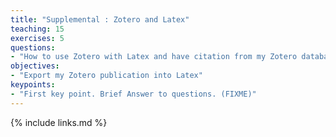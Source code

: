 ```yaml
---
title: "Supplemental : Zotero and Latex"
teaching: 15
exercises: 5
questions:
- "How to use Zotero with Latex and have citation from my Zotero database"
objectives:
- "Export my Zotero publication into Latex"
keypoints:
- "First key point. Brief Answer to questions. (FIXME)"
---
```



{% include links.md %}
